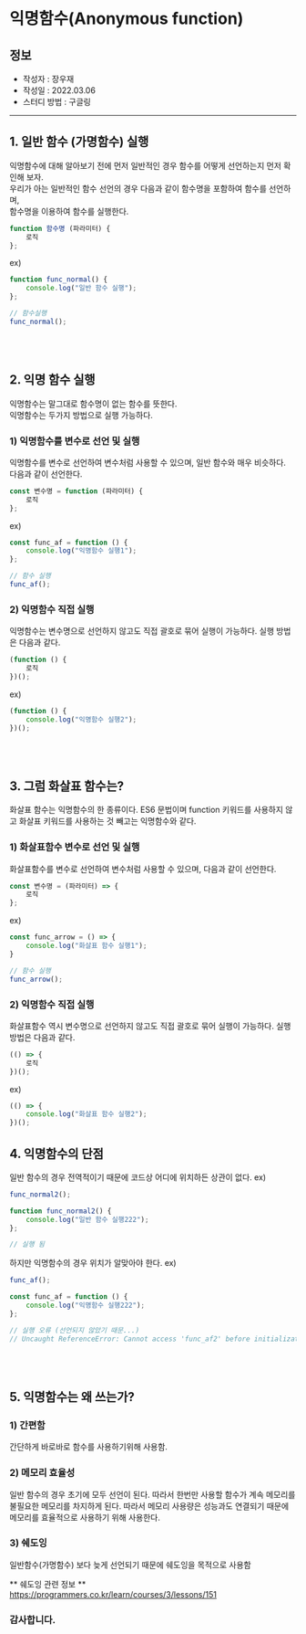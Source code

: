 # 익명함수(Anonymous function)

## 정보

- 작성자 : 장우재
- 작성일 : 2022.03.06
- 스터디 방법 : 구글링

<hr>

## 1. 일반 함수 (가명함수) 실행
익명함수에 대해 알아보기 전에 먼저 일반적인 경우 함수를 어떻게 선언하는지 먼저 확인해 보자.   
우리가 아는 일반적인 함수 선언의 경우 다음과 같이 함수명을 포함하여 함수를 선언하며,   
함수명을 이용하여 함수를 실행한다.

``` javascript
function 함수명 (파라미터) {
    로직
};
```

ex)
``` javascript
function func_normal() {
    console.log("일반 함수 실행");
};

// 함수실행
func_normal();
```

<br>   
<br>   

## 2. 익명 함수 실행
익명함수는 말그대로 함수명이 없는 함수를 뜻한다.  
익명함수는 두가지 방법으로 실행 가능하다.
### 1) 익명함수를 변수로 선언 및 실행
익명함수를 변수로 선언하여 변수처럼 사용할 수 있으며, 일반 함수와 매우 비슷하다.  
다음과 같이 선언한다.

``` javascript
const 변수명 = function (파라미터) {
    로직
};
```

ex)
``` javascript
const func_af = function () {
    console.log("익명함수 실행1");
};

// 함수 실행
func_af();
```

### 2) 익명함수 직접 실행
익명함수는 변수명으로 선언하지 않고도 직접 괄호로 묶어 실행이 가능하다.
실행 방법은 다음과 같다.
``` javascript
(function () {
    로직
})();
```
ex)
``` javascript
(function () {
    console.log("익명함수 실행2");
})();
```

<br>
<br>

## 3. 그럼 화살표 함수는?
화살표 함수는 익명함수의 한 종류이다. 
ES6 문법이며 function 키워드를 사용하지 않고 화살표 키워드를 사용하는 것 빼고는 익명함수와 같다. 

### 1) 화살표함수 변수로 선언 및 실행
화살표함수를 변수로 선언하여 변수처럼 사용할 수 있으며, 다음과 같이 선언한다.
``` javascript
const 변수명 = (파라미터) => {
    로직
};
```
ex)
``` javascript
const func_arrow = () => {
    console.log("화살표 함수 실행1");
}

// 함수 실행
func_arrow();
```

### 2) 익명함수 직접 실행
화살표함수 역시 변수명으로 선언하지 않고도 직접 괄호로 묶어 실행이 가능하다.
실행 방법은 다음과 같다.
``` javascript
(() => {
    로직
})();
```
ex)
``` javascript
(() => {
    console.log("화살표 함수 실행2");
})();
```
## 4. 익명함수의 단점
일반 함수의 경우 전역적이기 때문에 코드상 어디에 위치하든 상관이 없다.
ex)
``` javascript
func_normal2();

function func_normal2() {
    console.log("일반 함수 실행222");
};

// 실행 됨
```

하지만 익명함수의 경우 위치가 알맞아야 한다.
ex)
``` javascript
func_af();

const func_af = function () {
    console.log("익명함수 실행222");
};

// 실행 오류 (선언되지 않았기 때문...)
// Uncaught ReferenceError: Cannot access 'func_af2' before initialization
```

<br>
<br>

## 5. 익명함수는 왜 쓰는가?


### 1) 간편함
간단하게 바로바로 함수를 사용하기위해 사용함.  
  
### 2) 메모리 효율성
일반 함수의 경우 초기에 모두 선언이 된다. 따라서 한번만 사용할 함수가 계속 메모리를 불필요한 메모리를 차지하게 된다. 따라서 메모리 사용량은 성능과도 연결되기 때문에 메모리를 효율적으로 사용하기 위해 사용한다.  
  
### 3) 쉐도잉
일반함수(가명함수) 보다 늦게 선언되기 때문에 쉐도잉을 목적으로 사용함

** 쉐도잉 관련 정보 **   
https://programmers.co.kr/learn/courses/3/lessons/151

### 감사합니다.